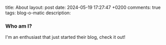 title: About
layout: post
date: 2024-05-19 17:27:47 +0200
comments: true
tags: blog-o-matic
description:

### Who am I?

I'm an enthusiast that just started their blog, check it out!
